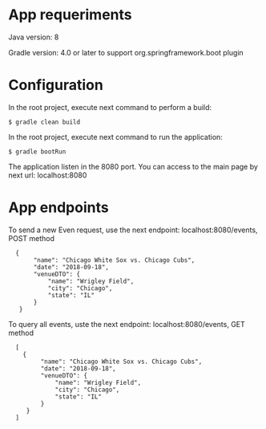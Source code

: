 # App requeriments
Java version: 8

Gradle version: 4.0 or later to support org.springframework.boot plugin

# Configuration
In the root project, execute next command to perform a build: 
```
$ gradle clean build
```
In the root project, execute next command to run the application: 
```
$ gradle bootRun
```
The application listen in the 8080 port. You can access to the main page by next url: localhost:8080

# App endpoints
To send a new Even request, use the next endpoint: 
localhost:8080/events, POST method
```
  {
       "name": "Chicago White Sox vs. Chicago Cubs",
       "date": "2018-09-18",
       "venueDTO": {
           "name": "Wrigley Field",
           "city": "Chicago",
           "state": "IL"
       }
   }
```
To query all events, uste the next endpoint:
localhost:8080/events, GET method
```
  [
    {
         "name": "Chicago White Sox vs. Chicago Cubs",
         "date": "2018-09-18",
         "venueDTO": {
             "name": "Wrigley Field",
             "city": "Chicago",
             "state": "IL"
         }
     }
  ]
```
